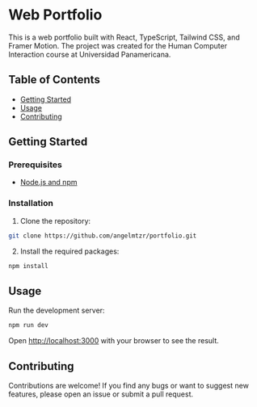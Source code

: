 # Web Portfolio

This is a web portfolio built with React, TypeScript, Tailwind CSS, and Framer Motion. The project was created for the Human Computer Interaction course at Universidad Panamericana.

## Table of Contents

- [Getting Started](#getting-started)
- [Usage](#usage)
- [Contributing](#contributing)

## Getting Started

### Prerequisites

- [Node.js and npm](https://nodejs.org/en/download)

### Installation

1. Clone the repository:

```bash
git clone https://github.com/angelmtzr/portfolio.git
```

2. Install the required packages:

```bash
npm install
```

## Usage

Run the development server:

```bash
npm run dev
```

Open [http://localhost:3000](http://localhost:3000) with your browser to see the result.

## Contributing

Contributions are welcome! If you find any bugs or want to suggest new features, please open an issue or submit a pull
request.
